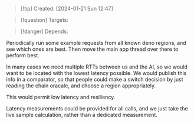 
>[!tip] Created: [2024-01-21 Sun 12:47]

>[!question] Targets: 

>[!danger] Depends: 

Periodically run some example requests from all known deno regions, and see which ones are best.  Then move the main app thread over there to perform best.

In many cases we need multiple RTTs between us and the AI, so we would want to be located with the lowest latency possible.  We would publish this info in a comparator, so that people could make a switch decision by just reading the chain oracale, and choose a region appropriately.

This would permit low latency and resiliency.

Latency measurements could be provided for all calls, and we just take the live sample calculation, rather than a dedicated measurement.